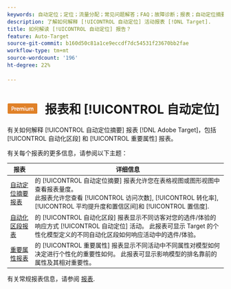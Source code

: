 ```yaml
---
keywords: 自动定位；定位；流量分配；常见问题解答；FAQ；故障诊断；报表；自动定位摘要报表；摘要报表；自动化区段；重要属性
description: 了解如何解释 [!UICONTROL 自动定位] 活动报表 [!DNL Target].
title: 如何解读 [!UICONTROL 自动定位] 报告？
feature: Auto-Target
source-git-commit: b160d50c81a1ce9eccdf7dc54531f23670bb2fae
workflow-type: tm+mt
source-wordcount: '196'
ht-degree: 22%

---
```


# ![PREMIUM](/help/main/assets/premium.png) 报表和 [!UICONTROL 自动定位]

有关如何解释 [!UICONTROL 自动定位摘要] 报表 [!DNL Adobe Target]，包括 [!UICONTROL 自动化区段] 和 [!UICONTROL 重要属性] 报表。

有关每个报表的更多信息，请参阅以下主题：

| 报表 | 详细信息 |
| --- | --- |
| [自动定位摘要报表](/help/main/c-reports/personalization-reports/auto-target-summary-report.md) | 的 [!UICONTROL 自动定位摘要] 报表允许您在表格视图或图形视图中查看报表量度。<br>此报表允许您查看 [!UICONTROL 访问次数], [!UICONTROL 转化率], [!UICONTROL 平均提升度和置信区间]和 [!UICONTROL 置信度]. |
| [自动化区段报表](/help/main/c-reports/c-personalization-insights-reports/automated-segments-report.md) | 的 [!UICONTROL 自动化区段] 报表显示不同访客对您的选件/体验的响应方式 [!UICONTROL 自动定位] 活动。 此报表可显示 Target 的个性化模型定义的不同自动化区段如何响应活动中的选件/体验。 |
| [重要属性报表](/help/main/c-reports/c-personalization-insights-reports/important-attributes-report.md) | 的 [!UICONTROL 重要属性] 报表显示不同活动中不同属性对模型如何决定进行个性化的重要性如何。 此报表可显示影响模型的排名靠前的属性及其相对重要性。 |

有关常规报表信息，请参阅 [报表](/help/main/c-reports/reports.md).
